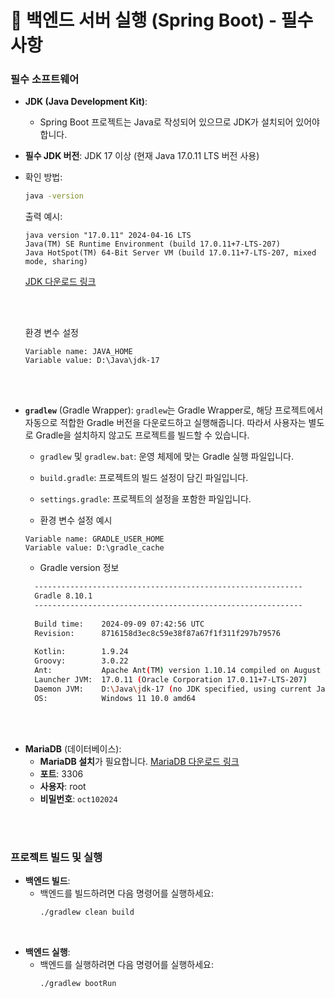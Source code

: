 
# 📌 백엔드 서버 실행 (Spring Boot) - 필수 사항

### **필수 소프트웨어**
- **JDK (Java Development Kit)**:
  - Spring Boot 프로젝트는 Java로 작성되어 있으므로 JDK가 설치되어 있어야 합니다.

- **필수 JDK 버전**: JDK 17 이상 (현재 Java 17.0.11 LTS 버전 사용)

- 확인 방법:
  ```bash
  java -version
  ```

  출력 예시:
  ```
  java version "17.0.11" 2024-04-16 LTS
  Java(TM) SE Runtime Environment (build 17.0.11+7-LTS-207)
  Java HotSpot(TM) 64-Bit Server VM (build 17.0.11+7-LTS-207, mixed mode, sharing)
  ```
  [JDK 다운로드 링크](https://www.oracle.com/java/technologies/javase/jdk17-archive-downloads.html)

  <br><br>

  환경 변수 설정
  ```
  Variable name: JAVA_HOME
  Variable value: D:\Java\jdk-17
  ```

<br><br>


- **`gradlew`**  (Gradle Wrapper):
  `gradlew`는 Gradle Wrapper로, 해당 프로젝트에서 자동으로 적합한 Gradle 버전을 다운로드하고 실행해줍니다.
  따라서 사용자는 별도로 Gradle을 설치하지 않고도 프로젝트를 빌드할 수 있습니다.

  - `gradlew` 및 `gradlew.bat`: 운영 체제에 맞는 Gradle 실행 파일입니다.
  
  - `build.gradle`: 프로젝트의 빌드 설정이 담긴 파일입니다.
  
  - `settings.gradle`: 프로젝트의 설정을 포함한 파일입니다.

  - 환경 변수 설정 예시
  ```
  Variable name: GRADLE_USER_HOME
  Variable value: D:\gradle_cache
  ```
  - Gradle version 정보
  ```bash
    ------------------------------------------------------------
    Gradle 8.10.1
    ------------------------------------------------------------
    
    Build time:    2024-09-09 07:42:56 UTC
    Revision:      8716158d3ec8c59e38f87a67f1f311f297b79576
    
    Kotlin:        1.9.24
    Groovy:        3.0.22
    Ant:           Apache Ant(TM) version 1.10.14 compiled on August 16 2023
    Launcher JVM:  17.0.11 (Oracle Corporation 17.0.11+7-LTS-207)
    Daemon JVM:    D:\Java\jdk-17 (no JDK specified, using current Java home)
    OS:            Windows 11 10.0 amd64
  ```

<br><br>

- **MariaDB** (데이터베이스):
  - **MariaDB 설치**가 필요합니다. [MariaDB 다운로드 링크](https://mariadb.org/download/)
  - **포트**: 3306
  - **사용자**: root
  - **비밀번호**: `oct102024`

<br><br>


### **프로젝트 빌드 및 실행**

- **백엔드 빌드**:
  - 백엔드를 빌드하려면 다음 명령어를 실행하세요:
    ```bash
    ./gradlew clean build
    ```

<br>


- **백엔드 실행**:
  - 백엔드를 실행하려면 다음 명령어를 실행하세요:
    ```bash
    ./gradlew bootRun
    ```

